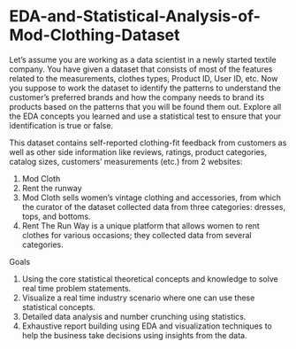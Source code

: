 # EDA-and-Statistical-Analysis-of-Mod-Clothing-Dataset
Let’s assume you are working as a data scientist in a newly started textile company.
You have given a dataset that consists of most of the features related to the
measurements, clothes types, Product ID, User ID, etc. Now you suppose to work the
dataset to identify the patterns to understand the customer’s preferred brands and how
the company needs to brand its products based on the patterns that you will be found
them out. Explore all the EDA concepts you learned and use a statistical test to ensure
that your identification is true or false. 

This dataset contains self-reported clothing-fit feedback from customers as well as other
side information like reviews, ratings, product categories, catalog sizes, customers’
measurements (etc.) from 2 websites:
1. Mod Cloth
2. Rent the runway
1. Mod Cloth sells women’s vintage clothing and accessories, from which the
curator of the dataset collected data from three categories: dresses, tops, and bottoms.
2. Rent The Run Way is a unique platform that allows women to rent clothes for
various occasions; they collected data from several categories.

Goals
1. Using the core statistical theoretical concepts and knowledge to solve real time problem
statements.
2. Visualize a real time industry scenario where one can use these statistical concepts.
3. Detailed data analysis and number crunching using statistics.
4. Exhaustive report building using EDA and visualization techniques to help the business
take decisions using insights from the data.
